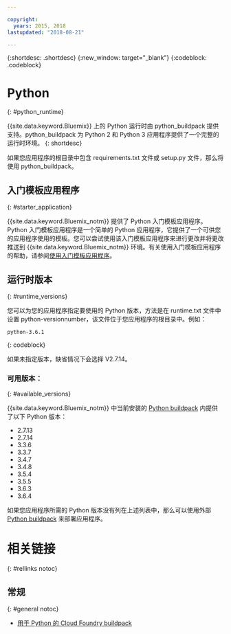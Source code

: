 ```yaml
---

copyright:
  years: 2015, 2018
lastupdated: "2018-08-21"

---
```


{:shortdesc: .shortdesc}
{:new_window: target="_blank"}
{:codeblock: .codeblock}

# Python
{: #python_runtime}

{{site.data.keyword.Bluemix}} 上的 Python 运行时由 python_buildpack 提供支持。python_buildpack 为 Python 2 和 Python 3 应用程序提供了一个完整的运行时环境。
{: shortdesc}

如果您应用程序的根目录中包含 requirements.txt 文件或 setup.py 文件，那么将使用 python_buildpack。

## 入门模板应用程序
{: #starter_application}

{{site.data.keyword.Bluemix_notm}} 提供了 Python 入门模板应用程序。Python 入门模板应用程序是一个简单的 Python 应用程序，它提供了一个可供您的应用程序使用的模板。您可以尝试使用该入门模板应用程序来进行更改并将更改推送到 {{site.data.keyword.Bluemix_notm}} 环境。有关使用入门模板应用程序的帮助，请参阅[使用入门模板应用程序](../common/starter_app_usage.html)。

## 运行时版本
{: #runtime_versions}

您可以为您的应用程序指定要使用的 Python 版本，方法是在 runtime.txt 文件中设置 python-versionnumber，该文件位于您应用程序的根目录中。例如：

```
python-3.6.1
```
{: codeblock}

如果未指定版本，缺省情况下会选择 V2.7.14。

### 可用版本：
{: #available_versions}

{{site.data.keyword.Bluemix_notm}} 中当前安装的 [Python buildpack](https://github.com/cloudfoundry/python-buildpack/releases/tag/v1.6.11) 内提供了以下 Python 版本：

* 2.7.13
* 2.7.14
* 3.3.6
* 3.3.7
* 3.4.7
* 3.4.8
* 3.5.4
* 3.5.5
* 3.6.3
* 3.6.4

如果您应用程序所需的 Python 版本没有列在上述列表中，那么可以使用外部 [Python buildpack](https://github.com/cloudfoundry/python-buildpack) 来部署应用程序。

# 相关链接
{: #rellinks notoc}
## 常规
{: #general notoc}
* [用于 Python 的 Cloud Foundry buildpack](https://github.com/cloudfoundry/python-buildpack)
